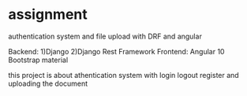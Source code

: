 # assignment
authentication system and file upload with DRF and angular

Backend:
1)Django
2)Django Rest Framework
Frontend:
Angular 10
Bootstrap
material

this project is about athentication system with login logout register and uploading the document
